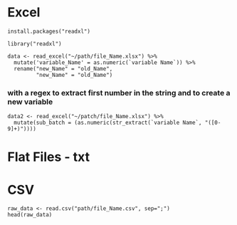 # Excel

```{r }
install.packages("readxl")

library("readxl")

data <- read_excel("~/path/file_Name.xlsx") %>%
  mutate('variable_Name' = as.numeric(`variable Name`)) %>% 
  rename("new_Name" = "old_Name",
         "new_Name" = "old_Name")
```

### with a regex to extract first number in the string and to create a new variable

```{r }
data2 <- read_excel("~/patch/file_Name.xlsx") %>% 
  mutate(sub_batch = (as.numeric(str_extract(`variable Name`, "([0-9]+)")))) 
```
  
# Flat Files - txt

# CSV

```{r }
raw_data <- read.csv("path/file_Name.csv", sep=";")
head(raw_data)
```
